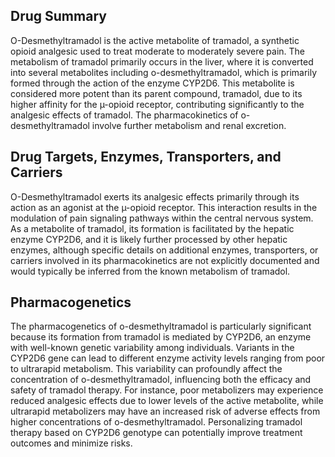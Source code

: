 ## Drug Summary
O-Desmethyltramadol is the active metabolite of tramadol, a synthetic opioid analgesic used to treat moderate to moderately severe pain. The metabolism of tramadol primarily occurs in the liver, where it is converted into several metabolites including o-desmethyltramadol, which is primarily formed through the action of the enzyme CYP2D6. This metabolite is considered more potent than its parent compound, tramadol, due to its higher affinity for the µ-opioid receptor, contributing significantly to the analgesic effects of tramadol. The pharmacokinetics of o-desmethyltramadol involve further metabolism and renal excretion.

## Drug Targets, Enzymes, Transporters, and Carriers
O-Desmethyltramadol exerts its analgesic effects primarily through its action as an agonist at the µ-opioid receptor. This interaction results in the modulation of pain signaling pathways within the central nervous system. As a metabolite of tramadol, its formation is facilitated by the hepatic enzyme CYP2D6, and it is likely further processed by other hepatic enzymes, although specific details on additional enzymes, transporters, or carriers involved in its pharmacokinetics are not explicitly documented and would typically be inferred from the known metabolism of tramadol.

## Pharmacogenetics
The pharmacogenetics of o-desmethyltramadol is particularly significant because its formation from tramadol is mediated by CYP2D6, an enzyme with well-known genetic variability among individuals. Variants in the CYP2D6 gene can lead to different enzyme activity levels ranging from poor to ultrarapid metabolism. This variability can profoundly affect the concentration of o-desmethyltramadol, influencing both the efficacy and safety of tramadol therapy. For instance, poor metabolizers may experience reduced analgesic effects due to lower levels of the active metabolite, while ultrarapid metabolizers may have an increased risk of adverse effects from higher concentrations of o-desmethyltramadol. Personalizing tramadol therapy based on CYP2D6 genotype can potentially improve treatment outcomes and minimize risks.